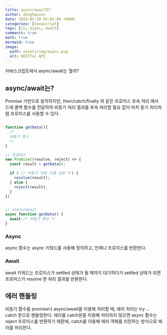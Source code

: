 ```yaml
---
title: async/await란?
author: donghquinn
date: 2024-02-29 02:01:00 +0900
categories: [Javascript]
tags: [js, async, await]
comments: true
math: true
mermaid: true
image:
  path: assets/img/async.png
  alt: RESTful API
---
```


자바스크립트에서 async/await는 뭘까?

## async/await는?

Promise 기반으로 동작하지만, then/catch/finally 와 같은 프로미스 후속 처리 메서드에 콜백 함수를 전달하여
비동기 처리 결과를 후속 처리할 필요 없이 마치 동기 처리처럼 프로미스를 사용할 수 있다.

```js

function getData(){
  /*
  비동기 함수
  */
}

// 프로미스
new Promise((resolve, reject) => {
  const result = getData();

  if ( /* 비동기 작업 수행 성공 */) {
    resolve(result);
  } else {
    reject(result);
  }
})


// async/await
async function getData() {
  await /* 비동기 함수 */
}
```

### Async

async 함수는 async 키워드를 사용해 정의하고, 언제나 프로미스를 반환한다.

### Await

await 키워드는 프로미스가 settled 상태가 될 때까지 대기하다가 settled 상태가 되면 프로미스가 resolve 한 처리 결과를 반환한다.

## 에러 핸들링

비동기 함수를 promise나 async/await를 이용해 처리할 때, 에러 처리는 try ... catch 문으로 핸들링한다.
에러를 catch문을 이용해 처리하지 않으면 async 함수는 reject 프로미스를 반환하기 때문에, catch를 이용해 에러 객체를 리턴하는 방식으로 에러를 처리한다.
